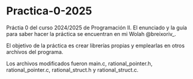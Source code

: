 # Practica-0-2025

Práctia 0 del curso 2024/2025 de Programación II. El enunciado y la guía para saber hacer la práctica se encuentran en mi Wolah @breixoriv_.

El objetivo de la práctica es crear librerías propias y emplearlas en otros archivos del programa.

Los archivos modificados fueron main.c, rational_pointer.h, rational_pointer.c, rational_struct.h y rational_struct.c.
